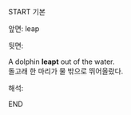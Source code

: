 START
기본

앞면:
leap


뒷면:
<div>A dolphin <b>leapt</b> out of the water. </div><div>돌고래 한 마리가 물 밖으로 뛰어올랐다.</div>


해석:

END